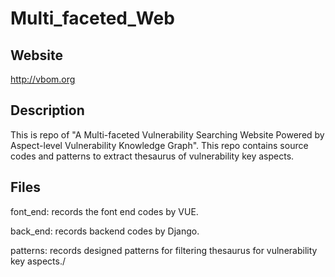 # Multi_faceted_Web

## Website

<http://vbom.org>

## Description
This is repo of "A Multi-faceted Vulnerability Searching Website Powered by Aspect-level Vulnerability Knowledge Graph".
This repo contains source codes and patterns to extract thesaurus of vulnerability key aspects.

## Files
font_end: records the font end codes by VUE.

back_end: records backend codes by Django.

patterns: records designed patterns for filtering thesaurus for vulnerability key aspects./
